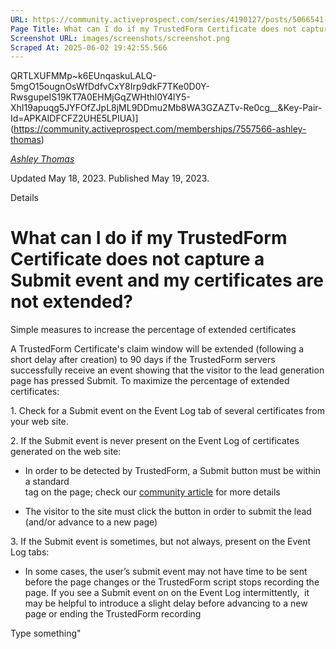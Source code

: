 ```yaml
---
URL: https://community.activeprospect.com/series/4190127/posts/5066541-what-can-i-do-if-my-trustedform-certificate-does-not-capture-a-submit-event-and
Page Title: What can I do if my TrustedForm Certificate does not capture a Submit event and my certificates are not extended?
Screenshot URL: images/screenshots/screenshot.png
Scraped At: 2025-06-02 19:42:55.566
---
```

QRTLXUFMMp~k6EUnqaskuLALQ-5mgO15ougnOsWfDdfvCxY8Irp9dkF7TKe0D0Y-RwsgupeIS19KT7A0EHMjGqZWHthl0Y4lY5-XhI19apuqg5JYFOfZJpL8jML9DDmu2Mb8WA3GZAZTv-Re0cg__&Key-Pair-Id=APKAIDFCFZ2UHE5LPIUA)](https://community.activeprospect.com/memberships/7557566-ashley-thomas)

[_Ashley Thomas_](https://community.activeprospect.com/memberships/7557566-ashley-thomas)

Updated May 18, 2023. Published May 19, 2023.

Details

# What can I do if my TrustedForm Certificate does not capture a Submit event and my certificates are not extended?

Simple measures to increase the percentage of extended certificates

A TrustedForm Certificate's claim window will be extended (following a short delay after creation) to 90 days if the TrustedForm servers successfully receive an event showing that the visitor to the lead generation page has pressed Submit. To maximize the percentage of extended certificates:

1\. Check for a Submit event on the Event Log tab of several certificates from your web site.

2\. If the Submit event is never present on the Event Log of certificates generated on the web site:

- In order to be detected by TrustedForm, a Submit button must be within a standard <form> tag on the page; check our [community article](https://community.activeprospect.com/posts/4488105-extended-claim-window-for-submitted-leads) for more details
- The visitor to the site must click the button in order to submit the lead (and/or advance to a new page)


3\. If the Submit event is sometimes, but not always, present on the Event Log tabs:

- In some cases, the user’s submit event may not have time to be sent before the page changes or the TrustedForm script stops recording the page. If you see a Submit event on on the Event Log intermittently,  it may be helpful to introduce a slight delay before advancing to a new page or ending the TrustedForm recording

Type something"
